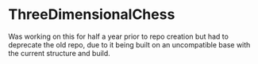 # ThreeDimensionalChess
Was working on this for half a year prior to repo creation but had to deprecate the old repo, due to it being built on an uncompatible base with the current structure and build.
